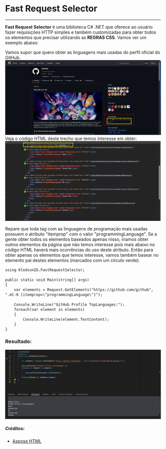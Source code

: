 # Fast Request Selector
----------
<b>Fast Request Selector</b> é uma biblioteca C# .NET que oferece ao usuário fazer requisições HTTP simples e também customizadas para obter todos os elementos que precisar utilizando as <b>REGRAS CSS</b>.
Vamos ver um exemplo abaixo:

Vamos supor que quero obter as linguagens mais usadas do perfil oficial do GitHub.
![alt](https://raw.githubusercontent.com/kledsonzg/FastRequestSelector/refs/heads/main/img/Captura%20de%20tela%202025-01-19%20140345.png)
Veja o código HTML deste trecho que temos interesse em obter:
![alt](https://raw.githubusercontent.com/kledsonzg/FastRequestSelector/refs/heads/main/img/Captura%20de%20tela%202025-01-19%20142649.png)

Repare que toda tag com as linguagens de programação mais usadas possuem o atributo "itemprop" com o valor "programmingLanguage".
Se a gente obter todos os elementos baseados apenas nisso, iriamos obter outros elementos da página que não temos interesse pois mais abaixo no código HTML haverá mais ocorrências do uso deste atributo. Então para obter apenas os elementos que temos interesse, vamos também basear no elemento pai destes elementos (marcados com um círculo verde).


```// Utilizando a classe estática "Request".
using KledsonZG.FastRequestSelector;

public static void Main(string[] args)
{
    var elements = Request.GetElements("https://github.com/github", ".ml-0 [itemprop=\"programmingLanguage\"]");

    Console.WriteLine("GitHub Profile TopLanguages:");
    foreach(var element in elements)
    {
        Console.WriteLine(element.TextContent);
    }
}
```

### Resultado:
![alt](https://raw.githubusercontent.com/kledsonzg/FastRequestSelector/refs/heads/main/img/Captura%20de%20tela%202025-01-19%20142112.png)

##### Créditos:
- [Aspose HTML](https://docs.aspose.com/html/net/)
